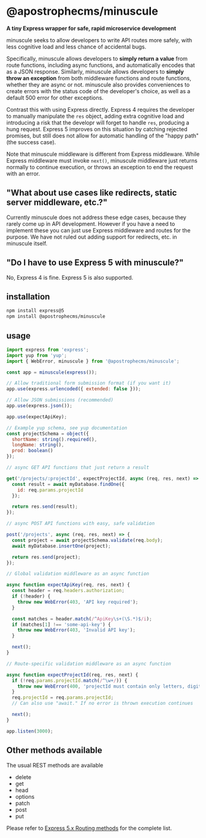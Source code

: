 # @apostrophecms/minuscule

**A tiny Express wrapper for safe, rapid microservice development**

minuscule seeks to allow developers to write API routes more safely, with less cognitive load and less chance of accidental bugs.

Specifically, minuscule allows developers to **simply return a value** from route functions, including async functions, and automatically encodes that as a JSON response. Similarly, minuscule allows developers to **simply throw an exception** from both middleware functions and route functions, whether they are async or not. minuscule also provides conveniences to create errors with the status code of the developer's choice, as well as a default 500 error for other exceptions.

Contrast this with using Express directly. Express 4 requires the developer to manually manipulate the `res` object, adding extra cognitive load and introducing a risk that the developr will forget to handle `res`, producing a hung request. Express 5 improves on this situation by catching rejected promises, but still does not allow for automatic handling of the "happy path" (the success case).

Note that minuscule middleware is different from Express middleware. While Express middleware must invoke `next()`, minuscule middleware just returns normally to continue execution, or throws an exception to end the request with an error.

## "What about use cases like redirects, static server middleware, etc.?"

Currently minuscule does not address these edge cases, because they rarely come up in API development. However if you have a need to implement these you can just use Express middleware and routes for the purpose. We have not ruled out adding support for redirects, etc. in minuscule itself.

## "Do I have to use Express 5 with minuscule?"

No, Express 4 is fine. Express 5 is also supported.

## installation

```bash
npm install express@5
npm install @apostrophecms/minuscule
```

## usage

```javascript
import express from 'express';
import yup from 'yup';
import { WebError, minuscule } from '@apostrophecms/minuscule';

const app = minuscule(express());

// Allow traditional form submission format (if you want it)
app.use(express.urlencoded({ extended: false }));

// Allow JSON submissions (recommended)
app.use(express.json());

app.use(expectApiKey);

// Example yup schema, see yup documentation
const projectSchema = object({
  shortName: string().required(),
  longName: string(),
  prod: boolean()
});

// async GET API functions that just return a result

get('/projects/:projectId', expectProjectId, async (req, res, next) => {
  const result = await myDatabase.findOne({
    id: req.params.projectId
  });

  return res.send(result);
});

// async POST API functions with easy, safe validation

post('/projects', async (req, res, next) => {
  const project = await projectSchema.validate(req.body);
  await myDatabase.insertOne(project);

  return res.send(project);
});

// Global validation middleware as an async function

async function expectApiKey(req, res, next) {
  const header = req.headers.authorization;
  if (!header) {
    throw new WebError(403, 'API key required');
  }

  const matches = header.match(/^ApiKey\s+(\S.*)$/i);
  if (matches[1] !== 'some-api-key') {
    throw new WebError(403, 'Invalid API key');
  }

  next();
}

// Route-specific validation middleware as an async function

async function expectProjectId(req, res, next) {
  if (!req.params.projectId.match(/^\w+/)) {
    throw new WebError(400, 'projectId must contain only letters, digits and underscores');
  }
  req.projectId = req.params.projectId;
  // Can also use "await." If no error is thrown execution continues

  next();
}

app.listen(3000);
```

## Other methods available

The usual REST methods are available

* delete
* get
* head
* options
* patch
* post
* put

Please refer to [Express 5.x Routing methods](https://expressjs.com/en/5x/api.html#routing-methods) for the complete list.
